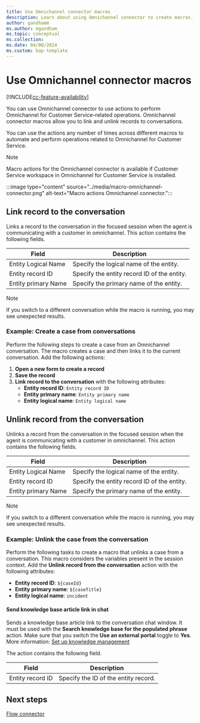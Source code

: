 ```yaml
---
title: Use Omnichannel connector macros
description: Learn about using Omnichannel connector to create macros.
author: gandhamm
ms.author: mgandham
ms.topic: conceptual 
ms.collection: 
ms.date: 04/08/2024
ms.custom: bap-template 
---
```


# Use Omnichannel connector macros

[!INCLUDE[cc-feature-availability](../../includes/cc-feature-availability.md)]

You can use Omnichannel connector to use actions to perform Omnichannel for Customer Service&ndash;related operations. Omnichannel connector macros allow you to link and unlink records to conversations.

You can use the actions any number of times across different macros to automate and perform operations related to Omnichannel for Customer Service.

> [!NOTE]
> Macro actions for the Omnichannel connector is available if Customer Service workspace in Omnichannel for Customer Service is installed.

   :::image type="content" source="../media/macro-omnichannel-connector.png" alt-text="Macro actions Omnichannel connector.":::

## Link record to the conversation

Links a record to the conversation in the focused session when the agent is communicating with a customer in omnichannel. This action contains the following fields.

   | Field | Description | 
   |-----------------|-----------------------------|
   | Entity Logical Name |  Specify the logical name of the entity. |
   | Entity record ID| Specify the entity record ID of the entity.| 
   | Entity primary Name | Specify the primary name of the entity.| 

> [!NOTE]
> If you switch to a different conversation while the macro is running, you may see unexpected results.

### Example: Create a case from conversations

Perform the following steps to create a case from an Omnichannel conversation. The macro creates a case and then links it to the current conversation. Add the following actions:
1. **Open a new form to create a record** 
1. **Save the record**
1. **Link record to the conversation** with the following attributes:
     - **Entity record ID**: `Entity record ID`
     - **Entity primary name**: `Entity primary name` 
     - **Entity logical name**: `Entity logical name`
 
## Unlink record from the conversation

Unlinks a record from the conversation in the focused session when the agent is communicating with a customer in omnichannel. This action contains the following fields.

   | Field | Description | 
   |-----------------|-----------------------------|
   | Entity Logical Name |  Specify the logical name of the entity. |
   | Entity record ID| Specify the entity record ID of the entity. | 
   | Entity primary Name | Specify the primary name of the entity.| 

> [!NOTE]
> If you switch to a different conversation while the macro is running, you may see unexpected results.

### Example: Unlink the case from the conversation

Perform the following tasks to create a macro that unlinks a case from a conversation. This macro considers the variables present in the session context.
Add the **Unlink record from the conversation** action with the following attributes: 
  - **Entity record ID**: `${caseId}`
  - **Entity primary name**: `${caseTitle}`
  - **Entity logical name**: `incident`

#### Send knowledge base article link in chat

Sends a knowledge base article link to the conversation chat window. It must be used with the **Search knowledge base for the populated phrase** action. Make sure that you switch the **Use an external portal** toggle to **Yes**. More information: [Set up knowledge management](set-up-knowledge-management-embedded-knowledge-search.md#set-up-knowledge-management)

The action contains the following field.

   | Field | Description | 
   |-----------------|-----------------------------|
   | Entity record ID  | Specify the ID of the entity record.|


## Next steps

[Flow connector](macro-flow-connector.md)  